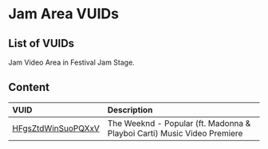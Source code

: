 # Jam Area VUIDs

## List of VUIDs

Jam Video Area in Festival Jam Stage.

## Content

| VUID                                                 | Description                                               |
| :--------------------------------------------------- | :---------------------------------------------------------|
| [HFgsZtdWinSuoPQXxV](blurls/HFgsZtdWinSuoPQXxV.json) | The Weeknd - Popular (ft. Madonna & Playboi Carti) Music Video Premiere |
